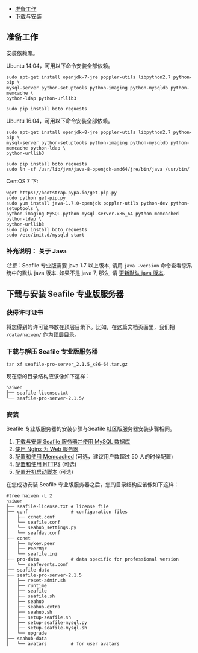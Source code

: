 - [准备工作](#wiki-preparation)
- [下载与安装](#wiki-download-and-setup)

## <a id="wiki-preparation"></a>准备工作 ##

安装依赖库。

Ubuntu 14.04，可用以下命令安装全部依赖。

```
sudo apt-get install openjdk-7-jre poppler-utils libpython2.7 python-pip \
mysql-server python-setuptools python-imaging python-mysqldb python-memcache \
python-ldap python-urllib3

sudo pip install boto requests
```

Ubuntu 16.04，可用以下命令安装全部依赖。

```
sudo apt-get install openjdk-8-jre poppler-utils libpython2.7 python-pip \
mysql-server python-setuptools python-imaging python-mysqldb python-memcache python-ldap \
python-urllib3

sudo pip install boto requests
sudo ln -sf /usr/lib/jvm/java-8-openjdk-amd64/jre/bin/java /usr/bin/
```

CentOS 7 下:

```
wget https://bootstrap.pypa.io/get-pip.py
sudo python get-pip.py
sudo yum install java-1.7.0-openjdk poppler-utils python-dev python-setuptools \
python-imaging MySQL-python mysql-server.x86_64 python-memcached python-ldap \
python-urllib3
sudo pip install boto requests
sudo /etc/init.d/mysqld start
```

### 补充说明： 关于 Java

*注意*：Seafile 专业版需要 java 1.7 以上版本, 请用 `java -version` 命令查看您系统中的默认 java 版本. 如果不是 java 7, 那么, 请 [更新默认 java 版本](./change_default_java.md).


## <a id="wiki-download-and-setup"></a>下载与安装 Seafile 专业版服务器

### 获得许可证书

将您得到的许可证书放在顶层目录下。比如，在这篇文档页面里，我们把 `/data/haiwen/` 作为顶层目录。


### <a id="wiki-download-and-uncompress"></a>下载与解压 Seafile 专业版服务器 ###


```
tar xf seafile-pro-server_2.1.5_x86-64.tar.gz
```

现在您的目录结构应该像如下这样：

```
haiwen
├── seafile-license.txt
└── seafile-pro-server-2.1.5/
```

### 安装

Seafile 专业版服务器的安装步骤与Seafile 社区版服务器安装步骤相同。

1. [下载与安装 Seafile 服务器并使用 MySQL 数据库](../deploy/using_mysql.md)
2. [使用 Nginx 为 Web 服务器](../deploy/deploy_with_nginx.md)
3. [配置和使用 Memcached](../deploy/add_memcached.md) (可选，建议用户数超过 50 人的时候配置)
4. [配置和使用 HTTPS](../deploy/https_with_nginx.md) (可选)
5. [配置开机启动脚本](../deploy/start_seafile_at_system_bootup.md) (可选)

在您成功安装 Seafile 专业版服务器之后，您的目录结构应该像如下这样：

```
#tree haiwen -L 2
haiwen
├── seafile-license.txt # license file
├── conf                # configuration files
│   ├── ccnet.conf
│   └── seafile.conf
│   └── seahub_settings.py
│   └── seafdav.conf
├── ccnet
│   ├── mykey.peer
│   ├── PeerMgr
│   └── seafile.ini
├── pro-data            # data specific for professional version
│   └── seafevents.conf
├── seafile-data
├── seafile-pro-server-2.1.5
│   ├── reset-admin.sh
│   ├── runtime
│   ├── seafile
│   ├── seafile.sh
│   ├── seahub
│   ├── seahub-extra
│   ├── seahub.sh
│   ├── setup-seafile.sh
│   ├── setup-seafile-mysql.py
│   ├── setup-seafile-mysql.sh
│   └── upgrade
├── seahub-data
│   └── avatars         # for user avatars
```
